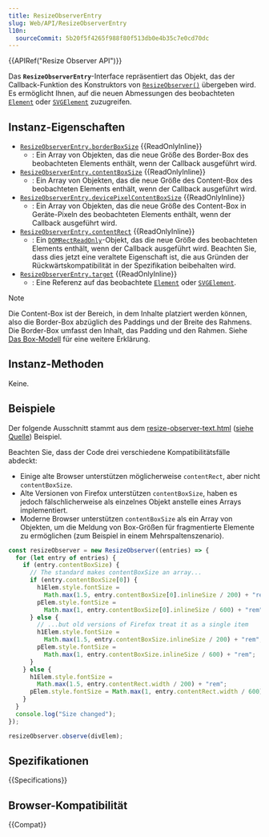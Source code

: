 ```yaml
---
title: ResizeObserverEntry
slug: Web/API/ResizeObserverEntry
l10n:
  sourceCommit: 5b20f5f4265f988f80f513db0e4b35c7e0cd70dc
---
```


{{APIRef("Resize Observer API")}}

Das **`ResizeObserverEntry`**-Interface repräsentiert das Objekt, das der Callback-Funktion des Konstruktors von [`ResizeObserver()`](/de/docs/Web/API/ResizeObserver/ResizeObserver) übergeben wird. Es ermöglicht Ihnen, auf die neuen Abmessungen des beobachteten [`Element`](/de/docs/Web/API/Element) oder [`SVGElement`](/de/docs/Web/API/SVGElement) zuzugreifen.

## Instanz-Eigenschaften

- [`ResizeObserverEntry.borderBoxSize`](/de/docs/Web/API/ResizeObserverEntry/borderBoxSize) {{ReadOnlyInline}}
  - : Ein Array von Objekten, das die neue Größe des Border-Box des beobachteten Elements enthält, wenn der Callback ausgeführt wird.
- [`ResizeObserverEntry.contentBoxSize`](/de/docs/Web/API/ResizeObserverEntry/contentBoxSize) {{ReadOnlyInline}}
  - : Ein Array von Objekten, das die neue Größe des Content-Box des beobachteten Elements enthält, wenn der Callback ausgeführt wird.
- [`ResizeObserverEntry.devicePixelContentBoxSize`](/de/docs/Web/API/ResizeObserverEntry/devicePixelContentBoxSize) {{ReadOnlyInline}}
  - : Ein Array von Objekten, das die neue Größe des Content-Box in Geräte-Pixeln des beobachteten Elements enthält, wenn der Callback ausgeführt wird.
- [`ResizeObserverEntry.contentRect`](/de/docs/Web/API/ResizeObserverEntry/contentRect) {{ReadOnlyInline}}
  - : Ein [`DOMRectReadOnly`](/de/docs/Web/API/DOMRectReadOnly)-Objekt, das die neue Größe des beobachteten Elements enthält, wenn der Callback ausgeführt wird. Beachten Sie, dass dies jetzt eine veraltete Eigenschaft ist, die aus Gründen der Rückwärtskompatibilität in der Spezifikation beibehalten wird.
- [`ResizeObserverEntry.target`](/de/docs/Web/API/ResizeObserverEntry/target) {{ReadOnlyInline}}
  - : Eine Referenz auf das beobachtete [`Element`](/de/docs/Web/API/Element) oder [`SVGElement`](/de/docs/Web/API/SVGElement).

> [!NOTE]
> Die Content-Box ist der Bereich, in dem Inhalte platziert werden können, also die Border-Box abzüglich des Paddings und der Breite des Rahmens. Die Border-Box umfasst den Inhalt, das Padding und den Rahmen. Siehe [Das Box-Modell](/de/docs/Learn_web_development/Core/Styling_basics/Box_model) für eine weitere Erklärung.

## Instanz-Methoden

Keine.

## Beispiele

Der folgende Ausschnitt stammt aus dem [resize-observer-text.html](https://mdn.github.io/dom-examples/resize-observer/resize-observer-text.html) ([siehe Quelle](https://github.com/mdn/dom-examples/blob/main/resize-observer/resize-observer-text.html)) Beispiel.

Beachten Sie, dass der Code drei verschiedene Kompatibilitätsfälle abdeckt:

- Einige alte Browser unterstützen möglicherweise `contentRect`, aber nicht `contentBoxSize`.
- Alte Versionen von Firefox unterstützen `contentBoxSize`, haben es jedoch fälschlicherweise als einzelnes Objekt anstelle eines Arrays implementiert.
- Moderne Browser unterstützen `contentBoxSize` als ein Array von Objekten, um die Meldung von Box-Größen für fragmentierte Elemente zu ermöglichen (zum Beispiel in einem Mehrspaltenszenario).

```js
const resizeObserver = new ResizeObserver((entries) => {
  for (let entry of entries) {
    if (entry.contentBoxSize) {
      // The standard makes contentBoxSize an array...
      if (entry.contentBoxSize[0]) {
        h1Elem.style.fontSize =
          Math.max(1.5, entry.contentBoxSize[0].inlineSize / 200) + "rem";
        pElem.style.fontSize =
          Math.max(1, entry.contentBoxSize[0].inlineSize / 600) + "rem";
      } else {
        // ...but old versions of Firefox treat it as a single item
        h1Elem.style.fontSize =
          Math.max(1.5, entry.contentBoxSize.inlineSize / 200) + "rem";
        pElem.style.fontSize =
          Math.max(1, entry.contentBoxSize.inlineSize / 600) + "rem";
      }
    } else {
      h1Elem.style.fontSize =
        Math.max(1.5, entry.contentRect.width / 200) + "rem";
      pElem.style.fontSize = Math.max(1, entry.contentRect.width / 600) + "rem";
    }
  }
  console.log("Size changed");
});

resizeObserver.observe(divElem);
```

## Spezifikationen

{{Specifications}}

## Browser-Kompatibilität

{{Compat}}
